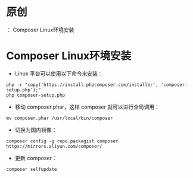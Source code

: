 # 原创
：  Composer Linux环境安装

# Composer Linux环境安装

> 
- Linux 平台可以使用以下命令来安装：


```
php -r "copy('https://install.phpcomposer.com/installer', 'composer-setup.php');"
php composer-setup.php

```

> 
- 移动 composer.phar，这样 composer 就可以进行全局调用：


```
mv composer.phar /usr/local/bin/composer

```

> 
- 切换为国内镜像：


```
composer config -g repo.packagist composer https://mirrors.aliyun.com/composer/

```

> 
- 更新 composer：


```
composer selfupdate

```
